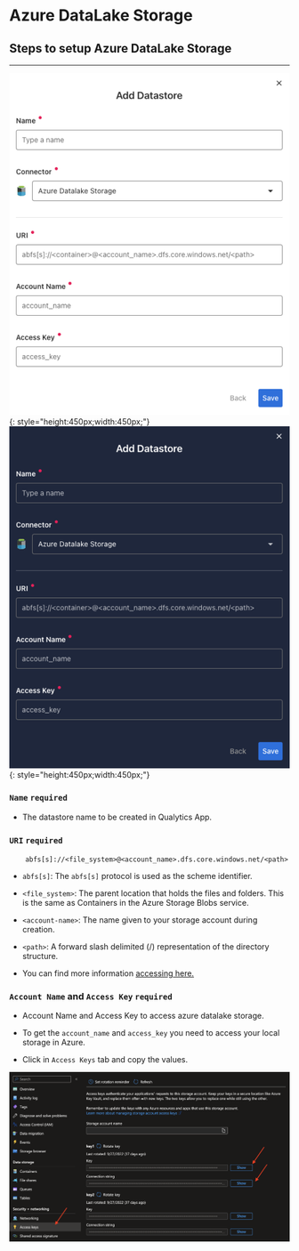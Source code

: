 # Azure DataLake Storage

## Steps to setup Azure DataLake Storage

---

![Screenshot](../assets/datastores/azure-datalake-storage/create-datastore-light.png#only-light){: style="height:450px;width:450px;"}
![Screenshot](../assets/datastores/azure-datalake-storage/create-datastore-dark.png#only-dark){: style="height:450px;width:450px;"}

### `Name` <spam id='required'>`required`</spam>

* The datastore name to be created in Qualytics App.

### `URI` <spam id='required'>`required`</spam>

```text
    abfs[s]://<file_system>@<account_name>.dfs.core.windows.net/<path>
```

* `abfs[s]`: The `abfs[s]` protocol is used as the scheme identifier.

* `<file_system>`: The parent location that holds the files and folders. This is the same as Containers in the Azure Storage Blobs service.

* `<account-name>`: The name given to your storage account during creation.

* `<path>`: A forward slash delimited (/) representation of the directory structure.

* You can find more information [accessing here.](https://learn.microsoft.com/en-us/azure/storage/blobs/data-lake-storage-introduction-abfs-uri)

### `Account Name` and `Access Key` <spam id='required'>`required`</spam>

* Account Name and Access Key to access azure datalake storage.

* To get the `account_name` and `access_key` you need to access your local storage in Azure.

* Click in `Access Keys` tab and copy the values.

![Screenshot](../assets/datastores/azure-datalake-storage/where-to-find-keys.png)